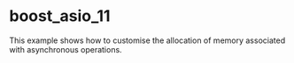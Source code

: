 # boost_asio_11
This example shows how to customise the allocation of memory associated with asynchronous operations.
